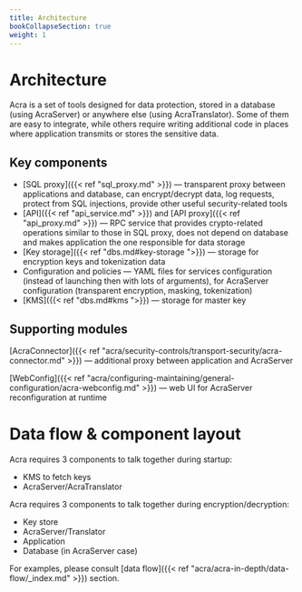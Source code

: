 ```yaml
---
title: Architecture
bookCollapseSection: true
weight: 1
---
```


# Architecture

Acra is a set of tools designed for data protection, stored in a database (using AcraServer) or anywhere else (using AcraTranslator).
Some of them are easy to integrate, while others require writing additional code in places where application transmits or stores the sensitive data.

## Key components

* [SQL proxy]({{< ref "sql_proxy.md" >}}) —
  transparent proxy between applications and database, can encrypt/decrypt data, log requests,
  protect from SQL injections, provide other useful security-related tools
* [API]({{< ref "api_service.md" >}}) and [API proxy]({{< ref "api_proxy.md" >}}) —
  RPC service that provides crypto-related operations similar to those in SQL proxy,
  does not depend on database and makes application the one responsible for data storage
* [Key storage]({{< ref "dbs.md#key-storage ">}}) —
  storage for encryption keys and tokenization data
* Configuration and policies —
  YAML files for services configuration (instead of launching then with lots of arguments),
  for AcraServer configuration (transparent encryption, masking, tokenization)
* [KMS]({{< ref "dbs.md#kms ">}}) —
  storage for master key

## Supporting modules

[AcraConnector]({{< ref "acra/security-controls/transport-security/acra-connector.md" >}}) —
additional proxy between application and AcraServer

[WebConfig]({{< ref "acra/configuring-maintaining/general-configuration/acra-webconfig.md" >}}) —
web UI for AcraServer reconfiguration at runtime

# Data flow & component layout

Acra requires 3 components to talk together during startup:

* KMS to fetch keys
* AcraServer/AcraTranslator

Acra requires 3 components to talk together during encryption/decryption:

* Key store
* AcraServer/Translator
* Application
* Database (in AcraServer case)

For examples, please consult [data flow]({{< ref "acra/acra-in-depth/data-flow/_index.md" >}}) section.
